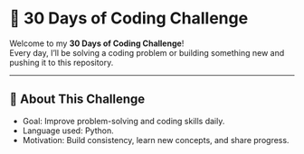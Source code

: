# 🚀 30 Days of Coding Challenge

Welcome to my **30 Days of Coding Challenge**!  
Every day, I’ll be solving a coding problem or building something new and pushing it to this repository.  

---

## 📖 About This Challenge
- Goal: Improve problem-solving and coding skills daily.  
- Language used: Python.  
- Motivation: Build consistency, learn new concepts, and share progress.  


